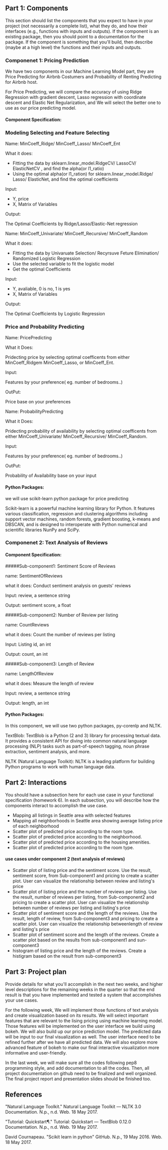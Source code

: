 ## Part 1: Components
This section should list the components that you expect to have in your project (not necessarily a complete list), what they do, and how their interfaces (e.g., functions with inputs and outputs). If the component is an existing package, then you should point to a documentation for the package. If the component is something that you'll build, then describe (maybe at a high level) the functions and their inputs and outputs.


### Componenet 1: Pricing Prediction
We have two components in our Machine Learning Model part, they are Price Predicting for Airbnb Costumers and Probability of Renting Predicting for Airbnb host. 

For Price Predicting, we will compare the accuracy of using Ridge Regression with gradient descent, Lasso regression with coordinate descent and Elastic Net Regularization, and We will select the better one to use as our price predicting model. 

#### Component Specification:
### Modeling Selecting and Feature Selecting 
Name: MinCoeff_Ridge/ MinCoeff_Lasso/ MinCoeff_Ent

What it does:  

- Fitting the data by sklearn.linear_model.RidgeCV/ LassoCV/ ElasticNetCV , and find the alpha(or l1_ratio) 
- Using the optimal alpha(or l1_ration) for sklearn.linear_model.Ridge/ Lasso/ ElasticNet, and find the optimal coefficients 

Input: 

- Y, price 
- X, Matrix of Variables

Output: 

The Optimal Coefficients by Ridge/Lasso/Elastic-Net regression 



Name: MinCoeff_Univariate/ MinCoeff_Recursive/ MinCoeff_Random

What it does:  

- Fitting the data by Univaruate Selection/ Recyrsuve Feture Elimination/ Randomized Logistic Regression 
- Use the selected variable to fit the logistic model
- Get the optimal Coefficients
 
Input: 

- Y, avaliable, 0 is no, 1 is yes  
- X, Matrix of Variables

Output: 

The Optimal Coefficients by Logistic Regression 


### Price and Probability Predicting 

Name: PricePredicting

What it Does: 

Pridecting price by selecting optimal coefficents from either MinCoeff_Ridgem MinCoeff_Lasso, or MinCoeff_Ent. 

Input: 

Features by your preference( eg. number of bedrooms..)

OutPut:

Price base on your preferences



Name: ProbabilityPredicting

What it Does: 

Pridecting probability of availability  by selecting optimal coefficents from either MinCoeff_Univariate/ MinCoeff_Recursive/ MinCoeff_Random.

Input: 

Features by your preference( eg. number of bedrooms..)

OutPut:

Probability of Availability  base on your input


#### Python Packages:

we will use scikit-learn python package for price predicting

Scikit-learn is a powerful machine learning library for Python. It features various classification, regression and clustering algorithms including support vector machines, random forests, gradient boosting, k-means and DBSCAN, and is designed to interoperate with Python numerical and scientific libraries NunPy and SciPy. 



### Componenet 2: Text Analysis of Reviews

#### Component Specification:

#####Sub-component1: Sentiment Score of Reviews

name: SentimentOfReviews

what it does: Conduct sentiment analysis on guests' reviews

Input: review, a sentence string

Output: sentiment score, a float

#####Sub-component2: Number of Review per listing

name: CountReviews

what it does: Count the number of reviews per listing

Input: Listing id, an int

Output: count, an int

#####Sub-component3: Length of Review

name: LengthOfReview

what it does: Measure the length of review

Input: review, a sentence string

Output: length, an int

#### Python Packages:

In this component, we will use two python packages, py-corenlp and NLTK.

TextBlob: TextBlob is a Python (2 and 3) library for processing textual data. It provides a consistent API for diving into common natural language processing (NLP) tasks such as part-of-speech tagging, noun phrase extraction, sentiment analysis, and more.

NLTK (Natural Language Toolkit): NLTK is a leading platform for building Python programs to work with human language data.



## Part 2: Interactions
You should have a subsection here for each use case in your functional specification (homework 6). In each subsection, you will describe how the components interact to accomplish the use case.

- Mapping all listings in Seattle area with selected features
- Mapping all neighborhoods in Seattle area showing average listing price of each neighborhood
- Scatter plot of predicted price according to the room type.
- Scatter plot of predicted price according to the neighborhood.
- Scatter plot of predicted price according to the housing amenities.
- Scatter plot of predicted price according to the room type.

#### use cases under component 2 (text analysis of reviews)
- Scatter plot of listing price and the sentiment score.
Use the result, sentiment score, from Sub-component1 and pricing to create a scatter plot. User can visualize the relationship between review and listing's price
- Scatter plot of listing price and the number of reviews per listing.
Use the result, number of reviews per listing, from Sub-component2 and pricing to create a scatter plot. User can visualize the relationship between number of reviews per listing and listing's price
- Scatter plot of sentiment score and the length of the reviews.
Use the result, length of review, from Sub-component3 and pricing to create a scatter plot. User can visualize the relationship betweenlength of review and listing's price
- Scatter plot of sentiment score and the length of the reviews.
Create a scatter plot based on the results from sub-component1 and sun-component3
- histogram of listing price and the length of the reviews.
Create a histigram based on the result from sub-component3

## Part 3: Project plan
Provide details for what you'll accomplish in the next two weeks, and higher level descriptions for the remaining weeks in the quarter so that the end result is that you have implemented and tested a system that accomplishes your use cases.

For the following week, We will implement those functions of text analysis and create visualization based on its results. We will select important features that are relevant to the lising pricing using machine learning model. Those features will be implemented on the user interface we build using bokeh. We will also build up our price prediction model. The predicted data will be input to our final visualization as well. The user interface need to be refined further after we have all predicted data. We will also explore more advanced feature of bokeh to make our final interactive visualization more informative and user-friendly.

In the last week, we will make sure all the codes following pep8 programming style, and add documentation to all the codes. Then, all project documentation on github need to be finalized and well organized. The final project report and presentation slides should be finished too.




## References
"Natural Language Toolkit." Natural Language Toolkit — NLTK 3.0 Documentation. N.p., n.d. Web. 18 May 2017.

"Tutorial: Quickstart¶." Tutorial: Quickstart — TextBlob 0.12.0 Documentation. N.p., n.d. Web. 19 May 2017.

David Cournapeau. "Scikit learn in python" GitHub. N.p., 19 May 2016. Web. 18 May 2017.
